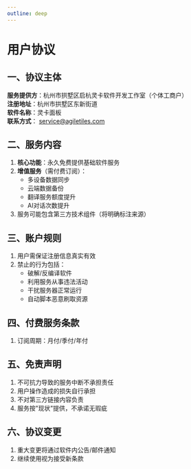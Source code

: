 ```yaml
---
outline: deep
---
```


# 用户协议

## 一、协议主体
**服务提供方**：杭州市拱墅区启杭灵卡软件开发工作室（个体工商户）  
**注册地址**：杭州市拱墅区东新街道  
**软件名称**：灵卡面板  
**联系方式**： service@agiletiles.com

## 二、服务内容
1. **核心功能**：永久免费提供基础软件服务
2. **增值服务**（需付费订阅）：
    - 多设备数据同步
    - 云端数据备份
    - 翻译服务额度提升
    - AI对话次数提升
3. 服务可能包含第三方技术组件（将明确标注来源）

## 三、账户规则
1. 用户需保证注册信息真实有效
2. 禁止的行为包括：
    - 破解/反编译软件
    - 利用服务从事违法活动
    - 干扰服务器正常运行
    - 自动脚本恶意刷取资源

## 四、付费服务条款
1. 订阅周期：月付/季付/年付

## 五、免责声明
1. 不可抗力导致的服务中断不承担责任
2. 用户操作造成的损失自行承担
3. 不对第三方链接内容负责
4. 服务按"现状"提供，不承诺无瑕疵

## 六、协议变更
1. 重大变更将通过软件内公告/邮件通知
2. 继续使用视为接受新条款